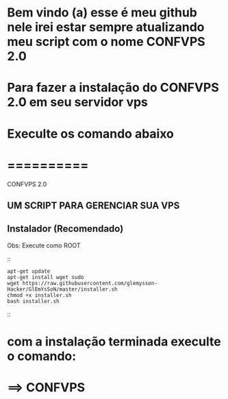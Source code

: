 # Bem vindo (a) esse é meu github nele irei estar sempre atualizando meu script com o nome CONFVPS 2.0 
# Para fazer a instalação do CONFVPS 2.0 em seu servidor vps
# Execulte os comando abaixo


==========
==========
CONFVPS 2.0

UM SCRIPT PARA GERENCIAR SUA VPS
---------

Instalador (Recomendado)
------------------------

Obs: Execute como ROOT

::

    apt-get update
    apt-get install wget sudo
    wget https://raw.githubusercontent.com/glemysson-Hacker/GlEmYsSoN/master/installer.sh
    chmod +x installer.sh
    bash installer.sh


::
# com a instalação terminada execulte o comando:

# ==> CONFVPS
